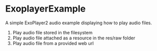 # ExoplayerExample

A simple ExoPlayer2 audio example displaying how to play audio files.

<ol>
<li>Play audio file stored in the filesystem</li>
<li>Play audio file attached as a resource in the res/raw folder</li>
<li>Play audio file from a provided web url</li>
</ol>
